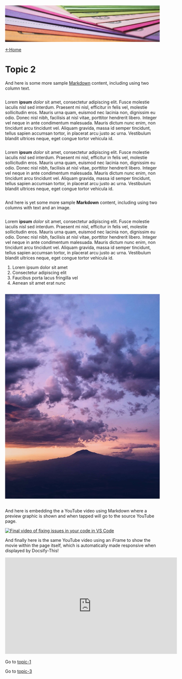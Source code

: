 ![](images/andrew-pons-6-RhsUzKO6g-unsplash-cropped.jpg ':class=header-image-full-width')

[←Home](home.md)

# Topic 2

And here is some more sample [Markdown](https://en.wikipedia.org/wiki/Markdown) content, including using two column text.

<div class="row">
<div class="column">

Lorem **ipsum** _dolor_ sit amet, consectetur adipiscing elit. Fusce molestie iaculis nisl sed interdum. Praesent mi nisl, efficitur in felis vel, molestie sollicitudin eros. Mauris urna quam, euismod nec lacinia non, dignissim eu odio. Donec nisl nibh, facilisis at nisl vitae, porttitor hendrerit libero. Integer vel neque in ante condimentum malesuada. Mauris dictum nunc enim, non tincidunt arcu tincidunt vel. Aliquam gravida, massa id semper tincidunt, tellus sapien accumsan tortor, in placerat arcu justo ac urna. Vestibulum blandit ultrices neque, eget congue tortor vehicula id.

</div>
<div class="column">

Lorem **ipsum** _dolor_ sit amet, consectetur adipiscing elit. Fusce molestie iaculis nisl sed interdum. Praesent mi nisl, efficitur in felis vel, molestie sollicitudin eros. Mauris urna quam, euismod nec lacinia non, dignissim eu odio. Donec nisl nibh, facilisis at nisl vitae, porttitor hendrerit libero. Integer vel neque in ante condimentum malesuada. Mauris dictum nunc enim, non tincidunt arcu tincidunt vel. Aliquam gravida, massa id semper tincidunt, tellus sapien accumsan tortor, in placerat arcu justo ac urna. Vestibulum blandit ultrices neque, eget congue tortor vehicula id.

</div>
</div>

And here is yet some more sample **Markdown** content, including using two columns with text and an image.

<div class="row">
<div class="column">

Lorem **ipsum** _dolor_ sit amet, consectetur adipiscing elit. Fusce molestie iaculis nisl sed interdum. Praesent mi nisl, efficitur in felis vel, molestie sollicitudin eros. Mauris urna quam, euismod nec lacinia non, dignissim eu odio. Donec nisl nibh, facilisis at nisl vitae, porttitor hendrerit libero. Integer vel neque in ante condimentum malesuada. Mauris dictum nunc enim, non tincidunt arcu tincidunt vel. Aliquam gravida, massa id semper tincidunt, tellus sapien accumsan tortor, in placerat arcu justo ac urna. Vestibulum blandit ultrices neque, eget congue tortor vehicula id.  

1. Lorem ipsum dolor sit amet
1. Consectetur adipiscing elit
1. Faucibus porta lacus fringilla vel
1. Aenean sit amet erat nunc

</div>
<div class="column">

![Mountain](images/chase-moyer-730496-unsplash-portrait.jpg  ':size=80%')  

</div>
</div>

And here is embedding the a YouTube video using Markdown where a preview graphic is shown and when tapped will go to the source YouTube page.  

[![Final video of fixing issues in your code in VS Code](https://img.youtube.com/vi/lJIrF4YjHfQ/maxresdefault.jpg)](https://www.youtube.com/watch?v=JlJIrF4YjHfQ)  

And finally here is the same YouTube video using an iFrame to show the movie within the page itself, which is automatically made responsive when displayed by Docsify-This!

<iframe width="560" height="315" src="https://www.youtube.com/embed/lJIrF4YjHfQ?si=B21RBO1krg9McbGg" title="YouTube video player" frameborder="0" allow="accelerometer; autoplay; clipboard-write; encrypted-media; gyroscope; picture-in-picture; web-share" allowfullscreen></iframe>  

Go to [topic-1](topic-1.md)

Go to [topic-3](topic-3.md)
